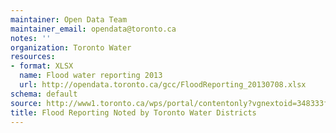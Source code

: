 ```yaml
---
maintainer: Open Data Team
maintainer_email: opendata@toronto.ca
notes: ''
organization: Toronto Water
resources:
- format: XLSX
  name: Flood water reporting 2013
  url: http://opendata.toronto.ca/gcc/FloodReporting_20130708.xlsx
schema: default
source: http://www1.toronto.ca/wps/portal/contentonly?vgnextoid=348333fb7527d410VgnVCM10000071d60f89RCRD&vgnextchannel=1a66e03bb8d1e310VgnVCM10000071d60f89RCRD
title: Flood Reporting Noted by Toronto Water Districts
---
```

